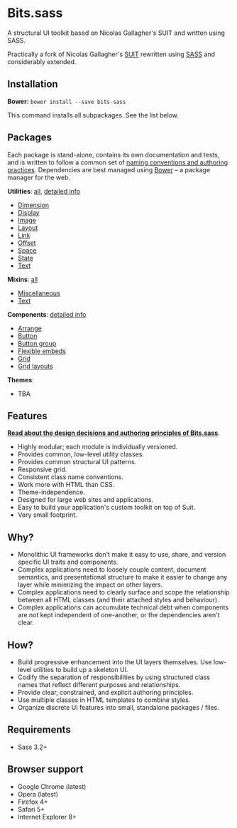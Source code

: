 # Bits.sass

A structural UI toolkit based on Nicolas Gallagher's SUIT and written using SASS.

Practically a fork of Nicolas Gallagher's [SUIT](https://github.com/suitcss) rewritten using [SASS](http://sass-lang.com/)
and considerably extended.

## Installation

__Bower:__ `bower install --save bits-sass`

This command installs all subpackages. See the list below.

## Packages

Each package is stand-alone, contains its own documentation and tests, and is written to follow
a common set of [naming conventions and authoring practices](docs/overview.md).
Dependencies are best managed using [Bower](http://bower.io) – a package manager for the web.

__Utilities__: [all](https://github.com/bits-sass/utils), [detailed info](https://github.com/bits-sass/docs/utilities.md)

* [Dimension](https://github.com/bits-sass/utils-dimension)
* [Display](https://github.com/bits-sass/utils-display)
* [Image](https://github.com/bits-sass/utils-image)
* [Layout](https://github.com/bits-sass/utils-layout)
* [Link](https://github.com/bits-sass/utils-link)
* [Offset](https://github.com/bits-sass/utils-offset)
* [Space](https://github.com/bits-sass/utils-space)
* [State](https://github.com/bits-sass/utils-state)
* [Text](https://github.com/bits-sass/utils-text)

__Mixins__: [all](https://github.com/bits-sass/mixins)

* [Miscellaneous](https://github.com/bits-sass/mixins-misc)
* [Text](https://github.com/bits-sass/mixins-text)

__Components__: [detailed info](https://github.com/bits-sass/docs/components.md)

* [Arrange](https://github.com/bits-sass/arrange)
* [Button](https://github.com/bits-sass/button)
* [Button group](https://github.com/bits-sass/button-group)
* [Flexible embeds](https://github.com/bits-sass/flex-embed)
* [Grid](https://github.com/bits-sass/grid)
* [Grid layouts](https://github.com/bits-sass/grid-layouts)

__Themes__:

* TBA

## Features

**[Read about the design decisions and authoring principles of Bits.sass](docs/overview.md)**.

* Highly modular; each module is individually versioned.
* Provides common, low-level utility classes.
* Provides common structural UI patterns.
* Responsive grid.
* Consistent class name conventions.
* Work more with HTML than CSS.
* Theme-independence.
* Designed for large web sites and applications.
* Easy to build your application's custom toolkit on top of Suit.
* Very small footprint.


## Why?

* Monolithic UI frameworks don't make it easy to use, share, and version
  specific UI traits and components.
* Complex applications need to loosely couple content, document semantics, and
  presentational structure to make it easier to change any layer while minimizing the
  impact on other layers.
* Complex applications need to clearly surface and scope the relationship
  between all HTML classes (and their attached styles and behaviour).
* Complex applications can accumulate technical debt when components are not
  kept independent of one-another, or the dependencies aren't clear.


## How?

* Build progressive enhancement into the UI layers themselves. Use low-level
  utilities to build up a skeleton UI.
* Codify the separation of responsibilities by using structured class names
  that reflect different purposes and relationships.
* Provide clear, constrained, and explicit authoring principles.
* Use multiple classes in HTML templates to combine styles.
* Organize discrete UI features into small, standalone packages / files.

## Requirements

* Sass 3.2+

## Browser support

* Google Chrome (latest)
* Opera (latest)
* Firefox 4+
* Safari 5+
* Internet Explorer 8+

